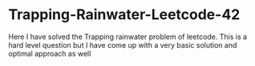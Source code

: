 # Trapping-Rainwater-Leetcode-42
Here I have solved the Trapping rainwater problem of leetcode. This is a hard level question but I have come up with a very basic solution and optimal approach as well
